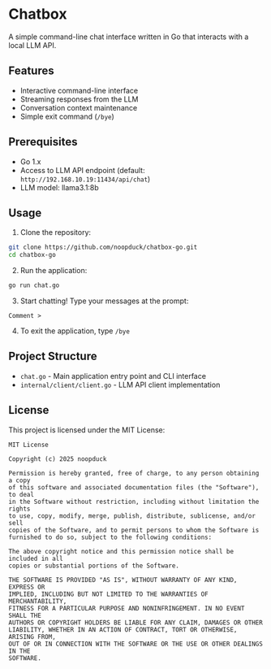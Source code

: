 # Chatbox

A simple command-line chat interface written in Go that interacts with a local LLM API.

## Features

- Interactive command-line interface
- Streaming responses from the LLM
- Conversation context maintenance
- Simple exit command (`/bye`)

## Prerequisites

- Go 1.x
- Access to LLM API endpoint (default: `http://192.168.10.19:11434/api/chat`)
- LLM model: llama3.1:8b

## Usage

1. Clone the repository:
```bash
git clone https://github.com/noopduck/chatbox-go.git
cd chatbox-go
```

2. Run the application:
```bash
go run chat.go
```

3. Start chatting! Type your messages at the prompt:
```
Comment > 
```

4. To exit the application, type `/bye`

## Project Structure

- `chat.go` - Main application entry point and CLI interface
- `internal/client/client.go` - LLM API client implementation

## License

This project is licensed under the MIT License:

```
MIT License

Copyright (c) 2025 noopduck

Permission is hereby granted, free of charge, to any person obtaining a copy
of this software and associated documentation files (the "Software"), to deal
in the Software without restriction, including without limitation the rights
to use, copy, modify, merge, publish, distribute, sublicense, and/or sell
copies of the Software, and to permit persons to whom the Software is
furnished to do so, subject to the following conditions:

The above copyright notice and this permission notice shall be included in all
copies or substantial portions of the Software.

THE SOFTWARE IS PROVIDED "AS IS", WITHOUT WARRANTY OF ANY KIND, EXPRESS OR
IMPLIED, INCLUDING BUT NOT LIMITED TO THE WARRANTIES OF MERCHANTABILITY,
FITNESS FOR A PARTICULAR PURPOSE AND NONINFRINGEMENT. IN NO EVENT SHALL THE
AUTHORS OR COPYRIGHT HOLDERS BE LIABLE FOR ANY CLAIM, DAMAGES OR OTHER
LIABILITY, WHETHER IN AN ACTION OF CONTRACT, TORT OR OTHERWISE, ARISING FROM,
OUT OF OR IN CONNECTION WITH THE SOFTWARE OR THE USE OR OTHER DEALINGS IN THE
SOFTWARE.
```
